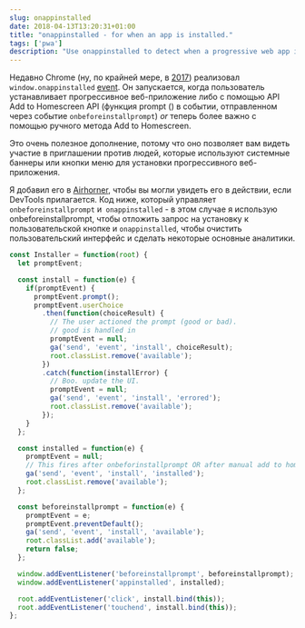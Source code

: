 ```yaml
---
slug: onappinstalled
date: 2018-04-13T13:20:31+01:00
title: "onappinstalled - for when an app is installed."
tags: ['pwa']
description: "Use onappinstalled to detect when a progressive web app is installed."
---
```



Недавно Chrome (ну, по крайней мере, в [2017](https://crbug.com/621393)) реализовал `window.onappinstalled` [event](https://developer.mozilla.org/en-US/docs/Web/API/Window/onappinstalled). Он запускается, когда пользователь устанавливает прогрессивное веб-приложение либо с помощью API Add to Homescreen API (функция prompt () в событии, отправленном через событие `onbeforeinstallprompt`) _or_ теперь более важно с помощью ручного метода Add to Homescreen.

Это очень полезное дополнение, потому что оно позволяет вам видеть участие в приглашении против людей, которые используют системные баннеры или кнопки меню для установки прогрессивного веб-приложения.

Я добавил его в [Airhorner](https://airhorner.com), чтобы вы могли увидеть его в действии, если DevTools прилагается. Код ниже, который управляет `onbeforeinstallprompt` и` onappinstalled` - в этом случае я использую onbeforeinstallprompt, чтобы отложить запрос на установку к пользовательской кнопке и `onappinstalled`, чтобы очистить пользовательский интерфейс и сделать некоторые основные аналитики.


```javascript
const Installer = function(root) {
  let promptEvent;

  const install = function(e) {
    if(promptEvent) {
      promptEvent.prompt();
      promptEvent.userChoice
        .then(function(choiceResult) {
          // The user actioned the prompt (good or bad).
          // good is handled in 
          promptEvent = null;
          ga('send', 'event', 'install', choiceResult);
          root.classList.remove('available');
        })
        .catch(function(installError) {
          // Boo. update the UI.
          promptEvent = null;
          ga('send', 'event', 'install', 'errored');
          root.classList.remove('available');
        });
    }
  };

  const installed = function(e) {
    promptEvent = null;
    // This fires after onbeforinstallprompt OR after manual add to homescreen.
    ga('send', 'event', 'install', 'installed');
    root.classList.remove('available');
  };

  const beforeinstallprompt = function(e) {
    promptEvent = e;
    promptEvent.preventDefault();
    ga('send', 'event', 'install', 'available');
    root.classList.add('available');
    return false;
  };

  window.addEventListener('beforeinstallprompt', beforeinstallprompt);
  window.addEventListener('appinstalled', installed);

  root.addEventListener('click', install.bind(this));
  root.addEventListener('touchend', install.bind(this));
};
```

